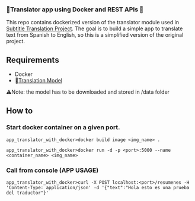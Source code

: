 ### 🐳Translator app using Docker and REST APIs 🐳

This repo contains dockerized version of the translator module used in [Subtitle Translation Project](https://github.com/Razwand/subtitle_translation).
The goal is to build a simple app to translate text from Spanish to English, so this is a simplified version of the original project.

## Requirements
- Docker
- 🤗[Translation Model](https://huggingface.co/razwand/opus-mt-en-mul-finetuned_en_sp_translator) 

⚠️Note:  the model has to be downloaded and stored in /data folder

## How to

### Start docker container on a given port.

```console
app_translator_with_docker>docker build image <img_name> .

```
```console
app_translator_with_docker>docker run -d -p <port>:5000 --name <container_name> <img_name>

```
### Call from console (APP USAGE)

```console
app_translator_with_docker>curl -X POST localhost:<port>/resumenes -H 'Content-Type: application/json' -d '{"text":"Hola esto es una prueba del traductor"}'

```


